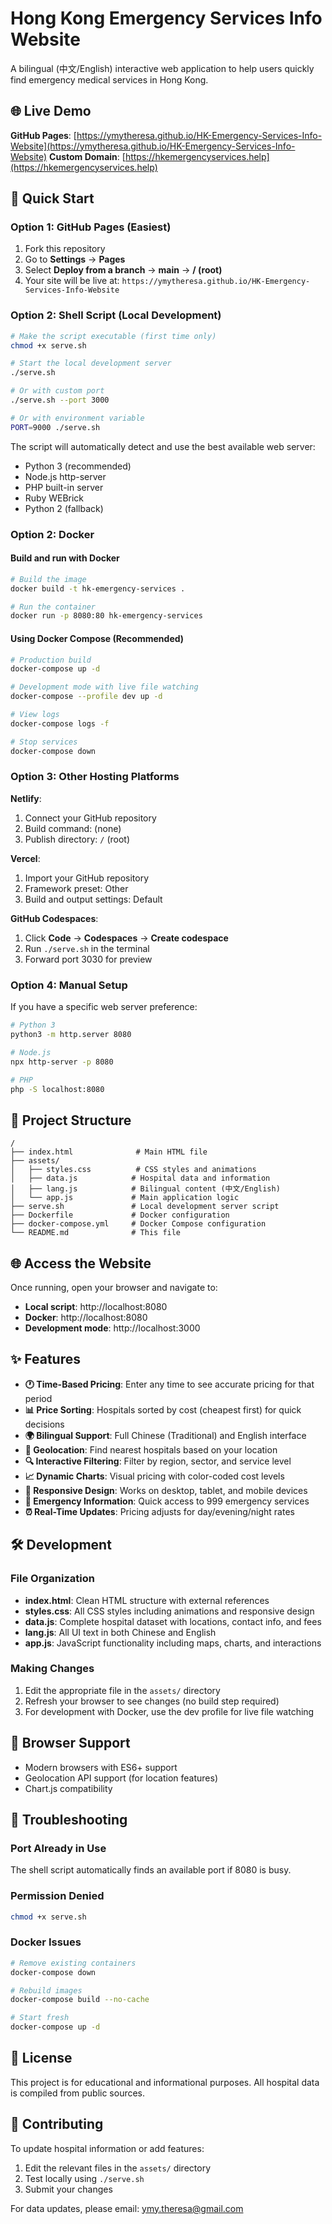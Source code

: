 # Hong Kong Emergency Services Info Website

A bilingual (中文/English) interactive web application to help users quickly find emergency medical services in Hong Kong.

## 🌐 Live Demo

**GitHub Pages**: [https://ymytheresa.github.io/HK-Emergency-Services-Info-Website](https://ymytheresa.github.io/HK-Emergency-Services-Info-Website)
**Custom Domain**: [https://hkemergencyservices.help](https://hkemergencyservices.help)

## 🚀 Quick Start

### Option 1: GitHub Pages (Easiest)
1. Fork this repository
2. Go to **Settings** → **Pages**
3. Select **Deploy from a branch** → **main** → **/ (root)**
4. Your site will be live at: `https://ymytheresa.github.io/HK-Emergency-Services-Info-Website`

### Option 2: Shell Script (Local Development)
```bash
# Make the script executable (first time only)
chmod +x serve.sh

# Start the local development server
./serve.sh

# Or with custom port
./serve.sh --port 3000

# Or with environment variable
PORT=9000 ./serve.sh
```

The script will automatically detect and use the best available web server:
- Python 3 (recommended)
- Node.js http-server
- PHP built-in server
- Ruby WEBrick
- Python 2 (fallback)

### Option 2: Docker

#### Build and run with Docker
```bash
# Build the image
docker build -t hk-emergency-services .

# Run the container
docker run -p 8080:80 hk-emergency-services
```

#### Using Docker Compose (Recommended)
```bash
# Production build
docker-compose up -d

# Development mode with live file watching
docker-compose --profile dev up -d

# View logs
docker-compose logs -f

# Stop services
docker-compose down
```

### Option 3: Other Hosting Platforms

**Netlify**:
1. Connect your GitHub repository
2. Build command: (none)
3. Publish directory: `/` (root)

**Vercel**:
1. Import your GitHub repository  
2. Framework preset: Other
3. Build and output settings: Default

**GitHub Codespaces**:
1. Click **Code** → **Codespaces** → **Create codespace**
2. Run `./serve.sh` in the terminal
3. Forward port 3030 for preview

### Option 4: Manual Setup
If you have a specific web server preference:

```bash
# Python 3
python3 -m http.server 8080

# Node.js
npx http-server -p 8080

# PHP
php -S localhost:8080
```

## 📁 Project Structure

```
/
├── index.html              # Main HTML file
├── assets/
│   ├── styles.css          # CSS styles and animations
│   ├── data.js            # Hospital data and information
│   ├── lang.js            # Bilingual content (中文/English)
│   └── app.js             # Main application logic
├── serve.sh               # Local development server script
├── Dockerfile             # Docker configuration
├── docker-compose.yml     # Docker Compose configuration
└── README.md              # This file
```

## 🌐 Access the Website

Once running, open your browser and navigate to:
- **Local script**: http://localhost:8080
- **Docker**: http://localhost:8080
- **Development mode**: http://localhost:3000

## ✨ Features

- **🕐 Time-Based Pricing**: Enter any time to see accurate pricing for that period
- **📊 Price Sorting**: Hospitals sorted by cost (cheapest first) for quick decisions
- **🌍 Bilingual Support**: Full Chinese (Traditional) and English interface
- **📍 Geolocation**: Find nearest hospitals based on your location  
- **🔍 Interactive Filtering**: Filter by region, sector, and service level
- **📈 Dynamic Charts**: Visual pricing with color-coded cost levels
- **📱 Responsive Design**: Works on desktop, tablet, and mobile devices
- **🚨 Emergency Information**: Quick access to 999 emergency services
- **⏰ Real-Time Updates**: Pricing adjusts for day/evening/night rates

## 🛠 Development

### File Organization
- **index.html**: Clean HTML structure with external references
- **styles.css**: All CSS styles including animations and responsive design
- **data.js**: Complete hospital dataset with locations, contact info, and fees
- **lang.js**: All UI text in both Chinese and English
- **app.js**: JavaScript functionality including maps, charts, and interactions

### Making Changes
1. Edit the appropriate file in the `assets/` directory
2. Refresh your browser to see changes (no build step required)
3. For development with Docker, use the dev profile for live file watching

## 📱 Browser Support

- Modern browsers with ES6+ support
- Geolocation API support (for location features)
- Chart.js compatibility

## 🔧 Troubleshooting

### Port Already in Use
The shell script automatically finds an available port if 8080 is busy.

### Permission Denied
```bash
chmod +x serve.sh
```

### Docker Issues
```bash
# Remove existing containers
docker-compose down

# Rebuild images
docker-compose build --no-cache

# Start fresh
docker-compose up -d
```

## 📄 License

This project is for educational and informational purposes. All hospital data is compiled from public sources.

## 🤝 Contributing

To update hospital information or add features:
1. Edit the relevant files in the `assets/` directory
2. Test locally using `./serve.sh`
3. Submit your changes

For data updates, please email: ymy.theresa@gmail.com